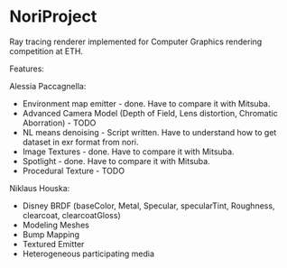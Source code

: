 # NoriProject
Ray tracing renderer implemented for Computer Graphics rendering competition at ETH.


Features:

Alessia Paccagnella:
- Environment map emitter - done. Have to compare it with Mitsuba.
- Advanced Camera Model (Depth of Field, Lens distortion, Chromatic Aborration)  - TODO 
- NL means denoising - Script written. Have to understand how to get dataset in exr format from nori. 
- Image Textures - done. Have to compare it with Mitsuba. 
- Spotlight - done. Have to compare it with Mitsuba. 
- Procedural Texture - TODO 

Niklaus Houska:
- Disney BRDF (baseColor, Metal, Specular, specularTint, Roughness, clearcoat, clearcoatGloss) 
- Modeling Meshes
- Bump Mapping
- Textured Emitter
- Heterogeneous participating media
